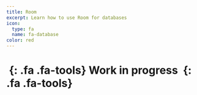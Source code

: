 ```yaml
---
title: Room
excerpt: Learn how to use Room for databases
icon:
  type: fa
  name: fa-database
color: red
---
```


# *&nbsp;*{: .fa .fa-tools} Work in progress *&nbsp;*{: .fa .fa-tools}
<!--stackedit_data:
eyJoaXN0b3J5IjpbLTQ4ODg0NzczMF19
-->